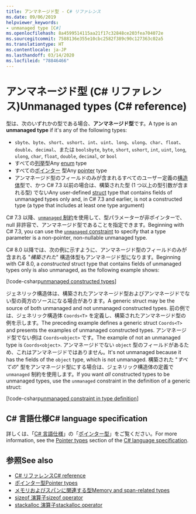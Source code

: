 ```yaml
---
title: アンマネージド型 - C# リファレンス
ms.date: 09/06/2019
helpviewer_keywords:
- unmanaged type [C#]
ms.openlocfilehash: 8a4599514115aa21f17c32848ce203fea704072e
ms.sourcegitcommit: 7588136e355e10cbc2582f389c90c127363c02a5
ms.translationtype: HT
ms.contentlocale: ja-JP
ms.lasthandoff: 03/14/2020
ms.locfileid: "78846466"
---
```

# <a name="unmanaged-types-c-reference"></a><span data-ttu-id="5084e-102">アンマネージド型 (C# リファレンス)</span><span class="sxs-lookup"><span data-stu-id="5084e-102">Unmanaged types (C# reference)</span></span>

<span data-ttu-id="5084e-103">型は、次のいずれかの型である場合、**アンマネージド型**です。</span><span class="sxs-lookup"><span data-stu-id="5084e-103">A type is an **unmanaged type** if it's any of the following types:</span></span>

- <span data-ttu-id="5084e-104">`sbyte`、`byte`、`short`、`ushort`、`int`、`uint`、`long`、`ulong`、`char`、`float`、`double`、`decimal`、または `bool`</span><span class="sxs-lookup"><span data-stu-id="5084e-104">`sbyte`, `byte`, `short`, `ushort`, `int`, `uint`, `long`, `ulong`, `char`, `float`, `double`, `decimal`, or `bool`</span></span>
- <span data-ttu-id="5084e-105">すべての[列挙](enum.md)型</span><span class="sxs-lookup"><span data-stu-id="5084e-105">Any [enum](enum.md) type</span></span>
- <span data-ttu-id="5084e-106">すべての[ポインター](../../programming-guide/unsafe-code-pointers/pointer-types.md) 型</span><span class="sxs-lookup"><span data-stu-id="5084e-106">Any [pointer](../../programming-guide/unsafe-code-pointers/pointer-types.md) type</span></span>
- <span data-ttu-id="5084e-107">アンマネージド型のフィールドのみが含まれるすべてのユーザー定義の[構造体](struct.md)型で、かつ C# 7.3 以前の場合は、構築された型 (1 つ以上の型引数が含まれる型) でない</span><span class="sxs-lookup"><span data-stu-id="5084e-107">Any user-defined [struct](struct.md) type that contains fields of unmanaged types only and, in C# 7.3 and earlier, is not a constructed type (a type that includes at least one type argument)</span></span>

<span data-ttu-id="5084e-108">C# 7.3 以降、[`unmanaged` 制約](../../programming-guide/generics/constraints-on-type-parameters.md#unmanaged-constraint)を使用して、型パラメーターが非ポインターで、null 非許容で、アンマネージド型であることを指定できます。</span><span class="sxs-lookup"><span data-stu-id="5084e-108">Beginning with C# 7.3, you can use the [`unmanaged` constraint](../../programming-guide/generics/constraints-on-type-parameters.md#unmanaged-constraint) to specify that a type parameter is a non-pointer, non-nullable unmanaged type.</span></span>

<span data-ttu-id="5084e-109">C# 8.0 以降では、次の例に示すように、アンマネージド型のフィールドのみが含まれる "*構築された*" 構造体型もアンマネージド型になります。</span><span class="sxs-lookup"><span data-stu-id="5084e-109">Beginning with C# 8.0, a *constructed* struct type that contains fields of unmanaged types only is also unmanaged, as the following example shows:</span></span>

[!code-csharp[unmanaged constructed types](snippets/UnmanagedTypes.cs#ProgramExample)]

<span data-ttu-id="5084e-110">ジェネリック構造体は、構築されたアンマネージド型およびアンマネージドでない型の両方のソースになる場合があります。</span><span class="sxs-lookup"><span data-stu-id="5084e-110">A generic struct may be the source of both unmanaged and not unmanaged constructed types.</span></span> <span data-ttu-id="5084e-111">前の例では、ジェネリック構造体 `Coords<T>` を定義し、構築されたアンマネージド型の例を示します。</span><span class="sxs-lookup"><span data-stu-id="5084e-111">The preceding example defines a generic struct `Coords<T>` and presents the examples of unmanaged constructed types.</span></span> <span data-ttu-id="5084e-112">アンマネージド型でない例は `Coords<object>` です。</span><span class="sxs-lookup"><span data-stu-id="5084e-112">The example of not an unmanaged type is `Coords<object>`.</span></span> <span data-ttu-id="5084e-113">アンマネージドでない `object` 型のフィールドがあるため、これはアンマネージドではありません。</span><span class="sxs-lookup"><span data-stu-id="5084e-113">It's not unmanaged because it has the fields of the `object` type, which is not unmanaged.</span></span> <span data-ttu-id="5084e-114">構築された "*すべての*" 型をアンマネージド型にする場合は、ジェネリック構造体の定義で `unmanaged` 制約を使用します。</span><span class="sxs-lookup"><span data-stu-id="5084e-114">If you want *all* constructed types to be unmanaged types, use the `unmanaged` constraint in the definition of a generic struct:</span></span>

[!code-csharp[unmanaged constraint in type definition](snippets/UnmanagedTypes.cs#AlwaysUnmanaged)]

## <a name="c-language-specification"></a><span data-ttu-id="5084e-115">C# 言語仕様</span><span class="sxs-lookup"><span data-stu-id="5084e-115">C# language specification</span></span>

<span data-ttu-id="5084e-116">詳しくは、「[C# 言語仕様](~/_csharplang/spec/unsafe-code.md#pointer-types)」の「[ポインター型](~/_csharplang/spec/introduction.md)」をご覧ください。</span><span class="sxs-lookup"><span data-stu-id="5084e-116">For more information, see the [Pointer types](~/_csharplang/spec/unsafe-code.md#pointer-types) section of the [C# language specification](~/_csharplang/spec/introduction.md).</span></span>

## <a name="see-also"></a><span data-ttu-id="5084e-117">参照</span><span class="sxs-lookup"><span data-stu-id="5084e-117">See also</span></span>

- [<span data-ttu-id="5084e-118">C# リファレンス</span><span class="sxs-lookup"><span data-stu-id="5084e-118">C# reference</span></span>](../index.md)
- [<span data-ttu-id="5084e-119">ポインター型</span><span class="sxs-lookup"><span data-stu-id="5084e-119">Pointer types</span></span>](../../programming-guide/unsafe-code-pointers/pointer-types.md)
- [<span data-ttu-id="5084e-120">メモリおよびスパンに関連する型</span><span class="sxs-lookup"><span data-stu-id="5084e-120">Memory and span-related types</span></span>](../../../standard/memory-and-spans/index.md)
- [<span data-ttu-id="5084e-121">sizeof 演算子</span><span class="sxs-lookup"><span data-stu-id="5084e-121">sizeof operator</span></span>](../operators/sizeof.md)
- [<span data-ttu-id="5084e-122">stackalloc 演算子</span><span class="sxs-lookup"><span data-stu-id="5084e-122">stackalloc operator</span></span>](../operators/stackalloc.md)
